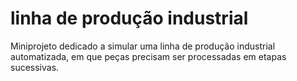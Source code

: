 # linha de produção industrial
 Miniprojeto dedicado a simular uma linha de produção industrial automatizada, em que peças precisam ser processadas em etapas sucessivas.
